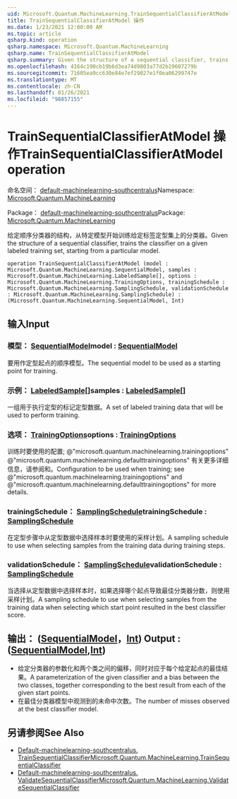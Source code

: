 ```yaml
---
uid: Microsoft.Quantum.MachineLearning.TrainSequentialClassifierAtModel
title: TrainSequentialClassifierAtModel 操作
ms.date: 1/23/2021 12:00:00 AM
ms.topic: article
qsharp.kind: operation
qsharp.namespace: Microsoft.Quantum.MachineLearning
qsharp.name: TrainSequentialClassifierAtModel
qsharp.summary: Given the structure of a sequential classifier, trains the classifier on a given labeled training set, starting from a particular model.
ms.openlocfilehash: 4164c190cb19b6d3ea74d9803a77d2b19607279b
ms.sourcegitcommit: 71605ea9cc630e84e7ef29027e1f0ea06299747e
ms.translationtype: MT
ms.contentlocale: zh-CN
ms.lasthandoff: 01/26/2021
ms.locfileid: "98857155"
---
```

# <a name="trainsequentialclassifieratmodel-operation"></a><span data-ttu-id="e4483-102">TrainSequentialClassifierAtModel 操作</span><span class="sxs-lookup"><span data-stu-id="e4483-102">TrainSequentialClassifierAtModel operation</span></span>

<span data-ttu-id="e4483-103">命名空间： [default-machinelearning-southcentralus](xref:Microsoft.Quantum.MachineLearning)</span><span class="sxs-lookup"><span data-stu-id="e4483-103">Namespace: [Microsoft.Quantum.MachineLearning](xref:Microsoft.Quantum.MachineLearning)</span></span>

<span data-ttu-id="e4483-104">Package： [default-machinelearning-southcentralus](https://nuget.org/packages/Microsoft.Quantum.MachineLearning)</span><span class="sxs-lookup"><span data-stu-id="e4483-104">Package: [Microsoft.Quantum.MachineLearning](https://nuget.org/packages/Microsoft.Quantum.MachineLearning)</span></span>


<span data-ttu-id="e4483-105">给定顺序分类器的结构，从特定模型开始训练给定标签定型集上的分类器。</span><span class="sxs-lookup"><span data-stu-id="e4483-105">Given the structure of a sequential classifier, trains the classifier on a given labeled training set, starting from a particular model.</span></span>

```qsharp
operation TrainSequentialClassifierAtModel (model : Microsoft.Quantum.MachineLearning.SequentialModel, samples : Microsoft.Quantum.MachineLearning.LabeledSample[], options : Microsoft.Quantum.MachineLearning.TrainingOptions, trainingSchedule : Microsoft.Quantum.MachineLearning.SamplingSchedule, validationSchedule : Microsoft.Quantum.MachineLearning.SamplingSchedule) : (Microsoft.Quantum.MachineLearning.SequentialModel, Int)
```


## <a name="input"></a><span data-ttu-id="e4483-106">输入</span><span class="sxs-lookup"><span data-stu-id="e4483-106">Input</span></span>

### <a name="model--sequentialmodel"></a><span data-ttu-id="e4483-107">模型： [SequentialModel](xref:Microsoft.Quantum.MachineLearning.SequentialModel)</span><span class="sxs-lookup"><span data-stu-id="e4483-107">model : [SequentialModel](xref:Microsoft.Quantum.MachineLearning.SequentialModel)</span></span>

<span data-ttu-id="e4483-108">要用作定型起点的顺序模型。</span><span class="sxs-lookup"><span data-stu-id="e4483-108">The sequential model to be used as a starting point for training.</span></span>


### <a name="samples--labeledsample"></a><span data-ttu-id="e4483-109">示例： [LabeledSample](xref:Microsoft.Quantum.MachineLearning.LabeledSample)[]</span><span class="sxs-lookup"><span data-stu-id="e4483-109">samples : [LabeledSample](xref:Microsoft.Quantum.MachineLearning.LabeledSample)[]</span></span>

<span data-ttu-id="e4483-110">一组用于执行定型的标记定型数据。</span><span class="sxs-lookup"><span data-stu-id="e4483-110">A set of labeled training data that will be used to perform training.</span></span>


### <a name="options--trainingoptions"></a><span data-ttu-id="e4483-111">选项： [TrainingOptions](xref:Microsoft.Quantum.MachineLearning.TrainingOptions)</span><span class="sxs-lookup"><span data-stu-id="e4483-111">options : [TrainingOptions](xref:Microsoft.Quantum.MachineLearning.TrainingOptions)</span></span>

<span data-ttu-id="e4483-112">训练时要使用的配置; @"microsoft.quantum.machinelearning.trainingoptions" @"microsoft.quantum.machinelearning.defaulttrainingoptions" 有关更多详细信息，请参阅和。</span><span class="sxs-lookup"><span data-stu-id="e4483-112">Configuration to be used when training; see @"microsoft.quantum.machinelearning.trainingoptions" and @"microsoft.quantum.machinelearning.defaulttrainingoptions" for more details.</span></span>


### <a name="trainingschedule--samplingschedule"></a><span data-ttu-id="e4483-113">trainingSchedule： [SamplingSchedule](xref:Microsoft.Quantum.MachineLearning.SamplingSchedule)</span><span class="sxs-lookup"><span data-stu-id="e4483-113">trainingSchedule : [SamplingSchedule](xref:Microsoft.Quantum.MachineLearning.SamplingSchedule)</span></span>

<span data-ttu-id="e4483-114">在定型步骤中从定型数据中选择样本时要使用的采样计划。</span><span class="sxs-lookup"><span data-stu-id="e4483-114">A sampling schedule to use when selecting samples from the training data during training steps.</span></span>


### <a name="validationschedule--samplingschedule"></a><span data-ttu-id="e4483-115">validationSchedule： [SamplingSchedule](xref:Microsoft.Quantum.MachineLearning.SamplingSchedule)</span><span class="sxs-lookup"><span data-stu-id="e4483-115">validationSchedule : [SamplingSchedule](xref:Microsoft.Quantum.MachineLearning.SamplingSchedule)</span></span>

<span data-ttu-id="e4483-116">当选择从定型数据中选择样本时，如果选择哪个起点导致最佳分类器分数，则使用采样计划。</span><span class="sxs-lookup"><span data-stu-id="e4483-116">A sampling schedule to use when selecting samples from the training data when selecting which start point resulted in the best classifier score.</span></span>



## <a name="output--sequentialmodelint"></a><span data-ttu-id="e4483-117">输出： ([SequentialModel](xref:Microsoft.Quantum.MachineLearning.SequentialModel)，[Int](xref:microsoft.quantum.lang-ref.int)) </span><span class="sxs-lookup"><span data-stu-id="e4483-117">Output : ([SequentialModel](xref:Microsoft.Quantum.MachineLearning.SequentialModel),[Int](xref:microsoft.quantum.lang-ref.int))</span></span>

- <span data-ttu-id="e4483-118">给定分类器的参数化和两个类之间的偏移，同时对应于每个给定起点的最佳结果。</span><span class="sxs-lookup"><span data-stu-id="e4483-118">A parameterization of the given classifier and a bias between the two classes, together corresponding to the best result from each of the given start points.</span></span>
- <span data-ttu-id="e4483-119">在最佳分类器模型中观测到的未命中次数。</span><span class="sxs-lookup"><span data-stu-id="e4483-119">The number of misses observed at the best classifier model.</span></span>

## <a name="see-also"></a><span data-ttu-id="e4483-120">另请参阅</span><span class="sxs-lookup"><span data-stu-id="e4483-120">See Also</span></span>

- [<span data-ttu-id="e4483-121">Default-machinelearning-southcentralus. TrainSequentialClassifier</span><span class="sxs-lookup"><span data-stu-id="e4483-121">Microsoft.Quantum.MachineLearning.TrainSequentialClassifier</span></span>](xref:Microsoft.Quantum.MachineLearning.TrainSequentialClassifier)
- [<span data-ttu-id="e4483-122">Default-machinelearning-southcentralus. ValidateSequentialClassifier</span><span class="sxs-lookup"><span data-stu-id="e4483-122">Microsoft.Quantum.MachineLearning.ValidateSequentialClassifier</span></span>](xref:Microsoft.Quantum.MachineLearning.ValidateSequentialClassifier)